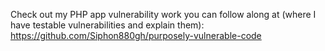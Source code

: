 Check out my PHP app vulnerability work you can follow along at (where I have testable vulnerabilities and explain them):
https://github.com/Siphon880gh/purposely-vulnerable-code